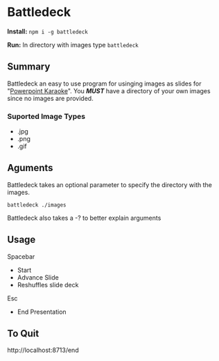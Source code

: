 Battledeck
==========

**Install:** `npm i -g battledeck`

**Run:** In directory with images type `battledeck`

## Summary
Battledeck an easy to use program for usinging images as slides for "[Powerpoint Karaoke](https://en.wikipedia.org/wiki/PowerPoint_Karaoke)". You **_MUST_** have a directory of your own images since no images are provided.

### Suported Image Types
* .jpg
* .png
* .gif

## Aguments
Battledeck takes an optional parameter to specify the directory with the images.

`battledeck ./images`

Battledeck also takes a -? to better explain arguments

## Usage
Spacebar 
* Start
* Advance Slide
* Reshuffles slide deck

Esc
* End Presentation

## To Quit

http://localhost:8713/end